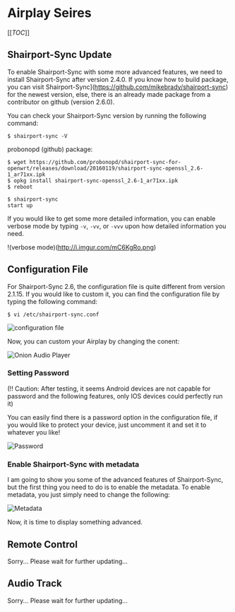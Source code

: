 # Airplay Seires

[[_TOC_]]

[//]:# (Shairport-Sync Update)

## Shairport-Sync Update

To enable Shairport-Sync with some more advanced features, we need to install Shairport-Sync after version 2.4.0. If you know how to build package, you can visit Shairport-Sync](https://github.com/mikebrady/shairport-sync) for the newest version, else, there is an already made package from a contributor on github (version 2.6.0).

You can check your Shairport-Sync version by running the following command:

```
$ shairport-sync -V
```

probonopd (github) package:

```
$ wget https://github.com/probonopd/shairport-sync-for-openwrt/releases/download/20160119/shairport-sync-openssl_2.6-1_ar71xx.ipk
$ opkg install shairport-sync-openssl_2.6-1_ar71xx.ipk
$ reboot
```

```
$ shairport-sync 
start up

```

If you would like to get some more detailed information, you can enable verbose mode by typing `-v`, `-vv`, or `-vvv` upon how detailed information you need.

!(verbose mode)(http://i.imgur.com/mC6KgRo.png)

[//]:# (Configuration File)
## Configuration File

For Shairport-Sync 2.6, the configuration file is quite different from version 2.1.15. If you would like to custom it, you can find the configuration file by typing the following command:

```
$ vi /etc/shairport-sync.conf
```
![configuration file](https://i.imgur.com/dv2ktIc.png)

Now, you can custom your Airplay by changing the conent:

![Onion Audio Player](https://i.imgur.com/sTouUKO.png)

### Setting Password

(!! Caution: After testing, it seems Android devices are not capable for password and the following features, only IOS devices could perfectly run it)

You can easily find there is a password option in the configuration file, if you would like to protect your device, just uncomment it and set it to whatever you like!

![Password](https://i.imgur.com/E6IooIB.png)

### Enable Shairport-Sync with metadata

I am going to show you some of the advanced features of Shairport-Sync, but the first thing you need to do is to enable the metadata. To enable metadata, you just simply need to change the following:

![Metadata](https://i.imgur.com/o7KqdE9.png)

Now, it is time to display something advanced.

[//]:# (Remote Control)

## Remote Control

Sorry... Please wait for further updating...

[//]:# (Audio Track)

## Audio Track

Sorry... Please wait for further updating...